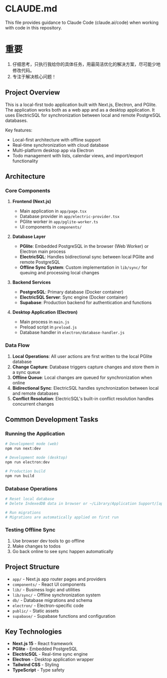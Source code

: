 # CLAUDE.md

This file provides guidance to Claude Code (claude.ai/code) when working with code in this repository.

# 重要
1. 仔细思考，只执行我给你的具体任务，用最简洁优化的解决方案，尽可能少地修改代码。
2. 专注于解决核心问题！

## Project Overview

This is a local-first todo application built with Next.js, Electron, and PGlite. The application works both as a web app and as a desktop application. It uses ElectricSQL for synchronization between local and remote PostgreSQL databases.

Key features:
- Local-first architecture with offline support
- Real-time synchronization with cloud database
- Multi-platform desktop app via Electron
- Todo management with lists, calendar views, and import/export functionality

## Architecture

### Core Components

1. **Frontend (Next.js)**
   - Main application in `app/page.tsx`
   - Database provider in `app/electric-provider.tsx`
   - PGlite worker in `app/pglite-worker.ts`
   - UI components in `components/`

2. **Database Layer**
   - **PGlite**: Embedded PostgreSQL in the browser (Web Worker) or Electron main process
   - **ElectricSQL**: Handles bidirectional sync between local PGlite and remote PostgreSQL
   - **Offline Sync System**: Custom implementation in `lib/sync/` for queuing and processing local changes

3. **Backend Services**
   - **PostgreSQL**: Primary database (Docker container)
   - **ElectricSQL Server**: Sync engine (Docker container)
   - **Supabase**: Production backend for authentication and functions

4. **Desktop Application (Electron)**
   - Main process in `main.js`
   - Preload script in `preload.js`
   - Database handler in `electron/database-handler.js`

### Data Flow

1. **Local Operations**: All user actions are first written to the local PGlite database
2. **Change Capture**: Database triggers capture changes and store them in a sync queue
3. **Offline Queue**: Local changes are queued for synchronization when online
4. **Bidirectional Sync**: ElectricSQL handles synchronization between local and remote databases
5. **Conflict Resolution**: ElectricSQL's built-in conflict resolution handles concurrent changes

## Common Development Tasks

### Running the Application

```bash
# Development mode (web)
npm run next:dev

# Development mode (desktop)
npm run electron:dev

# Production build
npm run build
```

### Database Operations

```bash
# Reset local database
# Delete IndexedDB data in browser or ~/Library/Application Support/[app-name]/pglite-data in Electron

# Run migrations
# Migrations are automatically applied on first run
```

### Testing Offline Sync

1. Use browser dev tools to go offline
2. Make changes to todos
3. Go back online to see sync happen automatically

## Project Structure

- `app/` - Next.js app router pages and providers
- `components/` - React UI components
- `lib/` - Business logic and utilities
- `lib/sync/` - Offline synchronization system
- `db/` - Database migrations and schema
- `electron/` - Electron-specific code
- `public/` - Static assets
- `supabase/` - Supabase functions and configuration

## Key Technologies

- **Next.js 15** - React framework
- **PGlite** - Embedded PostgreSQL
- **ElectricSQL** - Real-time sync engine
- **Electron** - Desktop application wrapper
- **Tailwind CSS** - Styling
- **TypeScript** - Type safety